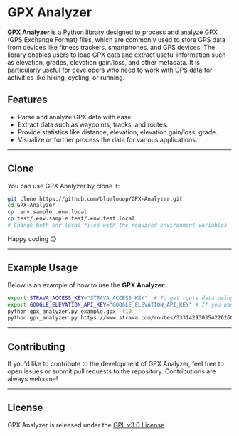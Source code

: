 # GPX Analyzer

**GPX Analyzer** is a Python library designed to process and analyze GPX (GPS Exchange Format) files, which are commonly
used to store GPS data from devices like fitness trackers, smartphones, and GPS devices. The library enables users to
load GPX data and extract useful information such as elevation, grades, elevation gain/loss, and other metadata. It is
particularly
useful for developers who need to work with GPS data for activities like hiking, cycling, or running.

## Features

- Parse and analyze GPX data with ease.
- Extract data such as waypoints, tracks, and routes.
- Provide statistics like distance, elevation, elevation gain/loss, grade.
- Visualize or further process the data for various applications.

---

## Clone

You can use GPX Analyzer by clone it:

```bash
git clone https://github.com/bluelooop/GPX-Analyzer.git
cd GPX-Analyzer
cp .env.sample .env.local
cp test/.env.sample test/.env.test.local
# Change both env local files with the required environment variables
```

Happy coding 😊

---

## Example Usage

Below is an example of how to use the **GPX Analyzer**:

```bash
export STRAVA_ACCESS_KEY="STRAVA_ACCESS_KEY"  # To get route data using the strava route link
export GOOGLE_ELEVATION_API_KEY="GOOGLE_ELEVATION_API_KEY" # If you want to use Google Elevation API to get elevations
python gpx_analyzer.py example.gpx -l10
python gpx_analyzer.py https://www.strava.com/routes/3331429303542262604 -l10
```

---

## Contributing

If you'd like to contribute to the development of GPX Analyzer, feel free to open issues or submit pull requests to the
repository. Contributions are always welcome!

---

## License

GPX Analyzer is released under the [GPL v3.0 License](https://opensource.org/license/gpl-3-0).